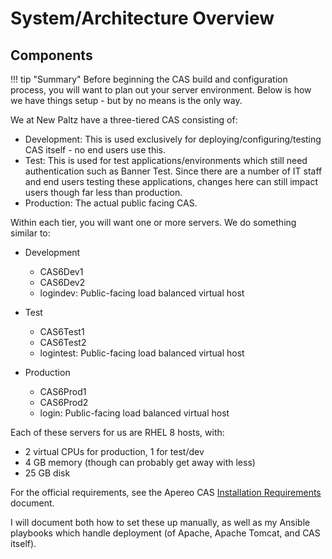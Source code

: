 # System/Architecture Overview

## Components

!!! tip "Summary"
  Before beginning the CAS build and configuration process, you will want to plan out your server environment.  Below is how we have things setup - but by no means is the only way.

We at New Paltz have a three-tiered CAS consisting of:

* Development: This is used exclusively for deploying/configuring/testing CAS itself - no end users use this.
* Test: This is used for test applications/environments which still need authentication such as Banner Test.  Since there are a number of IT staff and end users testing these applications, changes here can still impact users though far less than production.
* Production: The actual public facing CAS.

Within each tier, you will want one or more servers.  We do something similar to:

* Development
    * CAS6Dev1
    * CAS6Dev2
    * logindev: Public-facing load balanced virtual host

* Test
    * CAS6Test1
    * CAS6Test2
    * logintest: Public-facing load balanced virtual host

* Production
    * CAS6Prod1
    * CAS6Prod2
    * login: Public-facing load balanced virtual host

Each of these servers for us are RHEL 8 hosts, with:

* 2 virtual CPUs for production, 1 for test/dev
* 4 GB memory (though can probably get away with less)
* 25 GB disk

For the official requirements, see the Apereo CAS [Installation Requirements](https://apereo.github.io/cas/6.2.x/planning/Installation-Requirements.html) document.

I will document both how to set these up manually, as well as my Ansible playbooks which handle deployment (of Apache, Apache Tomcat, and CAS itself).